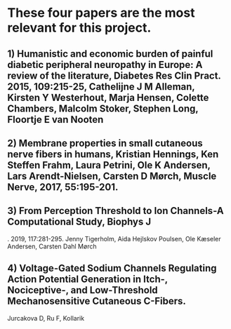 # These four papers are the most relevant for this project. 

## 1) Humanistic and economic burden of painful diabetic peripheral neuropathy in Europe: A review of the literature, Diabetes Res Clin Pract. 2015, 109:215-25, Cathelijne J M Alleman, Kirsten Y Westerhout, Marja Hensen, Colette Chambers, Malcolm Stoker, Stephen Long, Floortje E van Nooten 

## 2) Membrane properties in small cutaneous nerve fibers in humans, Kristian Hennings, Ken Steffen Frahm, Laura Petrini, Ole K Andersen, Lars Arendt-Nielsen, Carsten D Mørch, Muscle Nerve, 2017, 55:195-201. 

## 3) From Perception Threshold to Ion Channels-A Computational Study, Biophys J
. 2019, 117:281-295. Jenny Tigerholm, Aida Hejlskov Poulsen, Ole Kæseler Andersen, Carsten Dahl Mørch 

## 4) Voltage-Gated Sodium Channels Regulating Action Potential Generation in Itch-, Nociceptive-, and Low-Threshold Mechanosensitive Cutaneous C-Fibers.
Jurcakova D, Ru F, Kollarik
